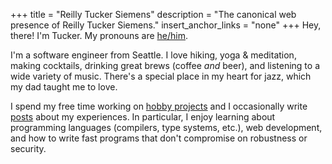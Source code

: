 +++
title = "Reilly Tucker Siemens"
description = "The canonical web presence of Reilly Tucker Siemens."
insert_anchor_links = "none"
+++
Hey, there! I'm Tucker. My pronouns are [he/him].

I'm a software engineer from Seattle. I love hiking, yoga &amp;
meditation, making cocktails, drinking great brews (coffee _and_ beer), and
listening to a wide variety of music. There's a special place in my heart for
jazz, which my dad taught me to love.

I spend my free time working on [hobby projects] and I occasionally write
[posts] about my experiences. In particular, I enjoy learning about programming
languages (compilers, type systems, etc.), web development, and how to write
fast programs that don't compromise on robustness or security.

[he/him]: https://pronoun.is/he
[hobby projects]: https://github.com/reillysiemens
[posts]: /posts
